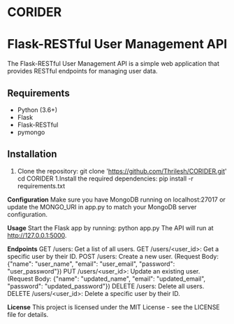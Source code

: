 # CORIDER
# Flask-RESTful User Management API

The Flask-RESTful User Management API is a simple web application that provides RESTful endpoints for managing user data.

## Requirements

- Python (3.6+)
- Flask
- Flask-RESTful
- pymongo

## Installation

1. Clone the repository:
git clone 'https://github.com/Thrilesh/CORIDER.git'
cd CORIDER
1.Install the required dependencies:
pip install -r requirements.txt

**Configuration**
Make sure you have MongoDB running on localhost:27017 or update the MONGO_URI in app.py to match your MongoDB server configuration.

**Usage**
Start the Flask app by running: python app.py
The API will run at http://127.0.0.1:5000.

**Endpoints**
GET /users: Get a list of all users.
GET /users/<user_id>: Get a specific user by their ID.
POST /users: Create a new user. (Request Body: {"name": "user_name", "email": "user_email", "password": "user_password"})
PUT /users/<user_id>: Update an existing user. (Request Body: {"name": "updated_name", "email": "updated_email", "password": "updated_password"})
DELETE /users: Delete all users.
DELETE /users/<user_id>: Delete a specific user by their ID.

**License**
This project is licensed under the MIT License - see the LICENSE file for details.





